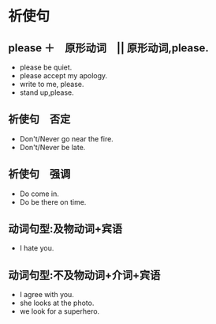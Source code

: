 # 祈使句

## please ＋　原形动词　||  原形动词,please.
* please be quiet.
* please accept my apology.
* write to me, please.
* stand up,please.

## 祈使句　否定

* Don't/Never go near the fire.
* Don't/Never be late.

## 祈使句　强调
* Do come in.
* Do be there on time.

## 动词句型:及物动词+宾语
* I hate you.

## 动词句型:不及物动词+介词+宾语

* I agree with you.
* she looks at the photo.
* we look for a superhero.


